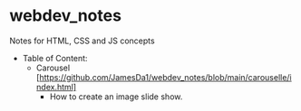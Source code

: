 # webdev_notes

Notes for HTML, CSS and JS concepts
- Table of Content:
  - Carousel [https://github.com/JamesDa1/webdev_notes/blob/main/carouselle/index.html] 
    - How to create an image slide show.
